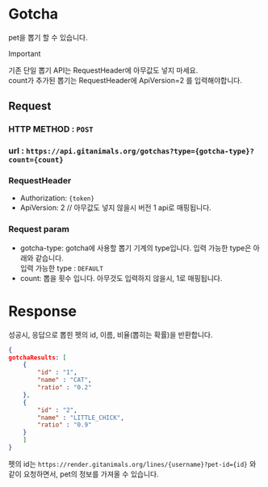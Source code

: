 # Gotcha

pet을 뽑기 할 수 있습니다.

> [!IMPORTANT]   
> 기존 단일 뽑기 API는 RequestHeader에 아무값도 넣지 마세요.   
> count가 추가된 뽑기는 RequestHeader에 ApiVersion=2 를 입력해야합니다.

## Request

### HTTP METHOD : `POST`

### url : `https://api.gitanimals.org/gotchas?type={gotcha-type}?count={count}`

### RequestHeader

- Authorization: `{token}`
- ApiVersion: 2 // 아무값도 넣지 않을시 버전 1 api로 매핑됩니다.

### Request param

- gotcha-type: gotcha에 사용할 뽑기 기계의 type입니다. 입력 가능한 type은 아래와 같습니다.   
  입력 가능한 type : `DEFAULT`
- count: 뽑을 횟수 입니다. 아무것도 입력하지 않을시, 1로 매핑됩니다.

# Response

성공시, 응답으로 뽑힌 펫의 id, 이름, 비율(뽑히는 확률)을 반환합니다.

``` json
{
gotchaResults: [
    {
        "id" : "1",
        "name" : "CAT",
        "ratio" : "0.2"
    },
    {
        "id" : "2",
        "name" : "LITTLE_CHICK",
        "ratio" : "0.9"
    }
    ]
}
```

펫의 id는 `https://render.gitanimals.org/lines/{username}?pet-id={id}` 와 같이 요청하면서, pet의 정보를 가져올 수 있습니다.
